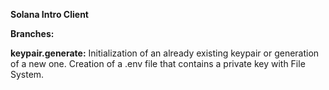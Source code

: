 **Solana Intro Client**

**Branches:**

**keypair.generate:** Initialization of an already existing keypair or generation of a new one. Creation of a .env file that contains a private key with File System.

